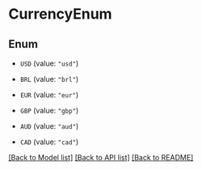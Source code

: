 # CurrencyEnum

## Enum


* `USD` (value: `"usd"`)

* `BRL` (value: `"brl"`)

* `EUR` (value: `"eur"`)

* `GBP` (value: `"gbp"`)

* `AUD` (value: `"aud"`)

* `CAD` (value: `"cad"`)


[[Back to Model list]](../README.md#documentation-for-models) [[Back to API list]](../README.md#documentation-for-api-endpoints) [[Back to README]](../README.md)


